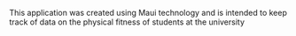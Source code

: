 This application was created using Maui technology and is intended to keep track of data on the physical fitness of students at the university
